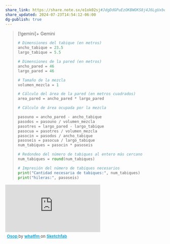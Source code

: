 ```yaml
---
share_link: https://share.note.sx/e1ok02sj#JdgDdGPuEzOKBWOKS8j4J6LgUxbeTUItAW3BHdkS6f0
share_updated: 2024-07-23T14:54:12-06:00
dg-publish: true
---
```



>[!gemini]+ Gemini
>```python
> # Dimensiones del tabique (en metros)
> ancho_tabique = 23.5
> largo_tabique = 5.5
> 
> # Dimensiones de la pared (en metros)
> ancho_pared = 46
> largo_pared = 46
> 
> # Tamaño de la mezcla
> volumen_mezcla = 1
> 
> # Cálculo del área de la pared (en metros cuadrados)
> area_pared = ancho_pared * largo_pared
>
> # Cálculo de área ocupada por la mezcla
>
>pasouno = ancho_pared - ancho_tabique
>pasodos = pasouno / volumen_mezcla
>pasotres = largo_pared - largo_tabique
>pasocua = pasotres / volumen_mezcla
>pasocin = pasodos / ancho_tabique
>pasoseis = pasocua / largo_tabique
>num_tabiques = pasocin * pasoseis
> 
> # Redondeo del número de tabiques al entero más cercano
> num_tabiques = round(num_tabiques)
> 
> # Impresión del número de tabiques necesarios
> print("Cantidad necesaria de tabiques:", num_tabiques)
> print("hileras:", pasoseis)
> ```

<!DOCTYPE html>
<html lang="en">
<head>
  <meta charset="UTF-8">
  <meta name="viewport" content="width=device-width, initial-scale=1.0">
  <title>Sketchfab Model Embed</title>
</head>
<body>
<div class="sketchfab-embed-wrapper"> <iframe title="Osop" frameborder="0" allowfullscreen mozallowfullscreen="true" webkitallowfullscreen="true" allow="autoplay; fullscreen; xr-spatial-tracking" xr-spatial-tracking execution-while-out-of-viewport execution-while-not-rendered web-share src="https://sketchfab.com/models/c1b2dbfa19684d6c96ce4625b5503b42/embed"> </iframe> <p style="font-size: 13px; font-weight: normal; margin: 5px; color: #4A4A4A;"> <a href="https://sketchfab.com/3d-models/osop-c1b2dbfa19684d6c96ce4625b5503b42?utm_medium=embed&utm_campaign=share-popup&utm_content=c1b2dbfa19684d6c96ce4625b5503b42" target="_blank" rel="nofollow" style="font-weight: bold; color: #1CAAD9;"> Osop </a> by <a href="https://sketchfab.com/kisinpall013?utm_medium=embed&utm_campaign=share-popup&utm_content=c1b2dbfa19684d6c96ce4625b5503b42" target="_blank" rel="nofollow" style="font-weight: bold; color: #1CAAD9;"> whatfm </a> on <a href="https://sketchfab.com?utm_medium=embed&utm_campaign=share-popup&utm_content=c1b2dbfa19684d6c96ce4625b5503b42" target="_blank" rel="nofollow" style="font-weight: bold; color: #1CAAD9;">Sketchfab</a></p></div>
</body>
</html>